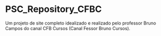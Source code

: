 # PSC_Repository_CFBC

Um projeto de site completo idealizado e realizado pelo professor Bruno Campos do canal CFB Cursos (Canal Fessor Bruno Cursos).
